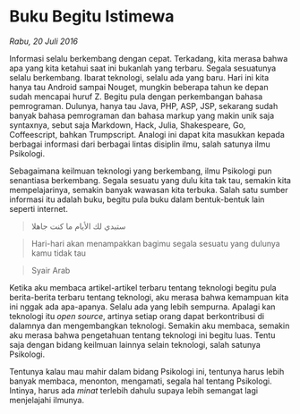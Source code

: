 # Buku Begitu Istimewa

_Rabu, 20 Juli 2016_

Informasi selalu berkembang dengan cepat. Terkadang, kita merasa bahwa apa yang kita ketahui saat ini bukanlah yang terbaru. Segala sesuatunya selalu berkembang. Ibarat teknologi, selalu ada yang baru. Hari ini kita hanya tau Android sampai Nouget, mungkin beberapa tahun ke depan sudah mencapai huruf Z. Begitu pula dengan perkembangan bahasa pemrograman. Dulunya, hanya tau Java, PHP, ASP, JSP, sekarang sudah banyak bahasa pemrograman dan bahasa markup yang makin unik saja syntaxnya, sebut saja Markdown, Hack, Julia, Shakespeare, Go, Coffeescript, bahkan Trumpscript. Analogi ini dapat kita masukkan kepada berbagai informasi dari berbagai lintas disiplin ilmu, salah satunya ilmu Psikologi.

Sebagaimana keilmuan teknologi yang berkembang, ilmu Psikologi pun senantiasa berkembang. Segala sesuatu yang dulu kita tak tau, semakin kita mempelajarinya, semakin banyak wawasan kita terbuka. Salah satu sumber informasi itu adalah buku, begitu pula buku dalam bentuk-bentuk lain seperti internet.

> ستبدي لك الأيام ما كنت جاهلا

> Hari-hari akan menampakkan bagimu segala sesuatu yang dulunya kamu tidak tau

> <footer>Syair Arab</footer>

Ketika aku membaca artikel-artikel terbaru tentang teknologi begitu pula berita-berita terbaru tentang teknologi, aku merasa bahwa kemampuan kita ini nggak ada apa-apanya. Selalu ada yang lebih sempurna. Apalagi kan teknologi itu _open source_, artinya setiap orang dapat berkontribusi di dalamnya dan mengembangkan teknologi. Semakin aku membaca, semakin aku merasa bahwa pengetahuan tentang teknologi ini begitu luas. Tentu saja dengan bidang keilmuan lainnya selain teknologi, salah satunya Psikologi.

Tentunya kalau mau mahir dalam bidang Psikologi ini, tentunya harus lebih banyak membaca, menonton, mengamati, segala hal tentang Psikologi. Intinya, harus ada _minat_ terlebih dahulu supaya lebih semangat lagi menjelajahi ilmunya.